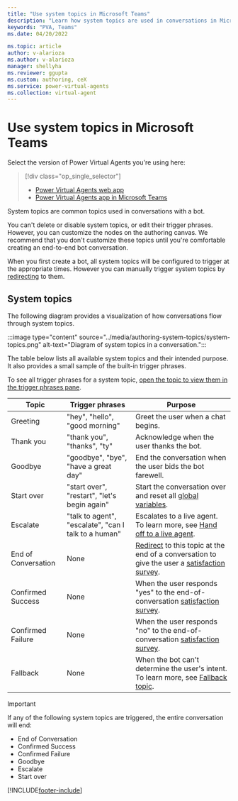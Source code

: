 ```yaml
---
title: "Use system topics in Microsoft Teams"
description: "Learn how system topics are used in conversations in Microsoft Teams."
keywords: "PVA, Teams"
ms.date: 04/20/2022

ms.topic: article
author: v-alarioza
ms.author: v-alarioza
manager: shellyha
ms.reviewer: ggupta
ms.custom: authoring, ceX
ms.service: power-virtual-agents
ms.collection: virtual-agent
---
```


# Use system topics in Microsoft Teams

Select the version of Power Virtual Agents you're using here:

> [!div class="op_single_selector"]
>
> - [Power Virtual Agents web app](../authoring-system-topics.md)
> - [Power Virtual Agents app in Microsoft Teams](authoring-system-topics-teams.md)

System topics are common topics used in conversations with a bot.

You can't delete or disable system topics, or edit their trigger phrases. However, you can customize the nodes on the authoring canvas. We recommend that you don't customize these topics until you're comfortable creating an end-to-end bot conversation.

When you first create a bot, all system topics will be configured to trigger at the appropriate times. However you can manually trigger system topics by [redirecting](authoring-create-edit-topics-teams.md#redirect-to-another-topic) to them.

## System topics

The following diagram provides a visualization of how conversations flow through system topics.

:::image type="content" source="../media/authoring-system-topics/system-topics.png" alt-text="Diagram of system topics in a conversation.":::

The table below lists all available system topics and their intended purpose. It also provides a small sample of the built-in trigger phrases.

To see all trigger phrases for a system topic, [open the topic to view them in the trigger phrases pane](authoring-create-edit-topics-teams.md#create-a-topic).

<!-- best viewed without wordwrap -->
| Topic               | Trigger phrases                                      | Purpose                                                                                                                                                                         |
| ------------------- | ---------------------------------------------------- | ------------------------------------------------------------------------------------------------------------------------------------------------------------------------------- |
| Greeting            | "hey", "hello", "good morning"                       | Greet the user when a chat begins.                                                                                                                                              |
| Thank you           | "thank you", "thanks", "ty"                          | Acknowledge when the user thanks the bot.                                                                                                                                       |
| Goodbye             | "goodbye", "bye", "have a great day"                 | End the conversation when the user bids the bot farewell.                                                                                                                       |
| Start over          | "start over", "restart", "let's begin again"         | Start the conversation over and reset all [global variables](authoring-variables-bot-teams.md).                                                                                       |
| Escalate            | "talk to agent", "escalate", "can I talk to a human" | Escalates to a live agent. To learn more, see [Hand off to a live agent](../advanced-hand-off.md).                                                                                |
| End of Conversation | None                                                 | [Redirect](authoring-create-edit-topics-teams.md#redirect-to-another-topic) to this topic at the end of a conversation to give the user a [satisfaction survey](analytics-csat-teams.md). |
| Confirmed Success   | None                                                 | When the user responds "yes" to the end-of-conversation [satisfaction survey](analytics-csat-teams.md).                                                                              |
| Confirmed Failure   | None                                                 | When the user responds "no" to the end-of-conversation [satisfaction survey](analytics-csat-teams.md).                                                                               |
| Fallback            | None                                                 | When the bot can't determine the user's intent. To learn more, see [Fallback topic](authoring-system-fallback-topic-teams.md).                                                        |

> [!IMPORTANT]
> If any of the following system topics are triggered, the entire conversation will end:
>
> - End of Conversation
> - Confirmed Success
> - Confirmed Failure
> - Goodbye
> - Escalate
> - Start over

[!INCLUDE[footer-include](../includes/footer-banner.md)]
